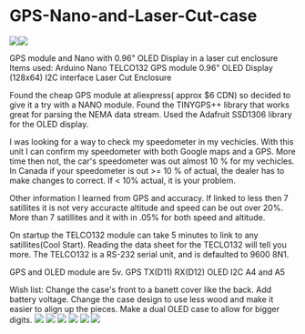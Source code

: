 # GPS-Nano-and-Laser-Cut-case
![](images/B.jpg)![](images/m.jpg)


GPS module and Nano with 0.96" OLED Display in a laser cut enclosure
Items used:
Arduino Nano
TELCO132 GPS module
0.96" OLED Display (128x64) I2C interface
Laser Cut Enclosure

Found the cheap GPS module at aliexpress( approx $6 CDN) so decided to give it a try with a NANO module.
Found the TINYGPS++ library that works great for parsing the NEMA data stream.
Used the Adafruit SSD1306 library for the OLED display.

I was looking for a way to check my speedometer in my vechicles. With this unit I can confirm my speedometer with both Google maps and a GPS. More time then not, the car's speedometer was out almost 10 % for my vechicles. In Canada if your speedometer is out >= 10 % of actual, the dealer has to make changes to correct. If < 10% actual, it is your problem.

Other information I learned from GPS and accuracy. If linked to less then 7 satillites it is not very accuracte altitude and speed can be out over 20%. More than 7 satillites and it with in .05% for both speed and altitude.

On startup the TELCO132 module can take 5 minutes to link to any satillites(Cool Start). Reading the data sheet for the TECLO132 will tell you more.
The TELCO132 is a RS-232 serial unit, and is defaulted to 9600 8N1.

GPS and OLED module are 5v. 
GPS TX(D11)
    RX(D12)
OLED I2C
A4 and A5

Wish list:
Change the case's front to a banett cover like the back.
Add battery voltage.
Change the case design to use less wood and make it easier to align up the pieces.
Make a dual OLED case to allow for bigger digits.
![](images/A.jpg)
![](images/C.jpg)
![](images/D.jpg)
![](images/E.jpg)
![](images/F.jpg)
![](images/G.jpg)
